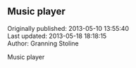 ## Music player  
Originally published: 2013-05-10 13:55:40  
Last updated: 2013-05-18 18:18:15  
Author: Granning Stoline  
  
Music player